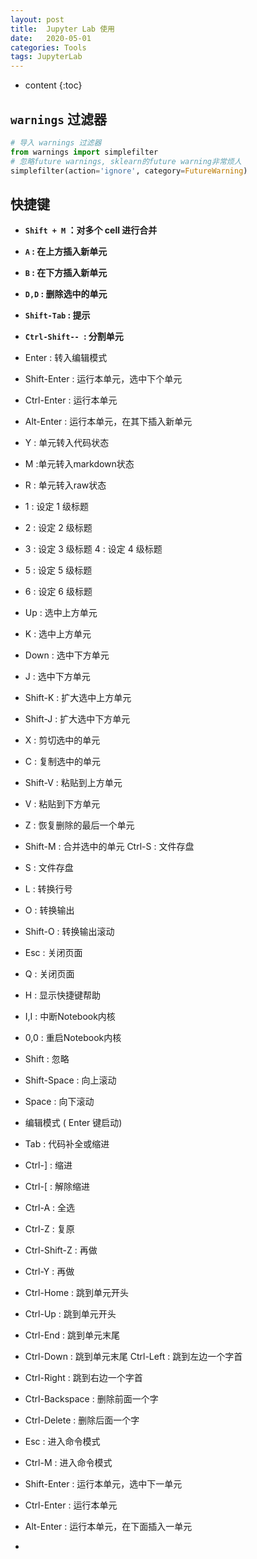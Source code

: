 ```yaml
---
layout: post
title:  Jupyter Lab 使用
date:   2020-05-01
categories: Tools
tags: JupyterLab
---
```

* content
{:toc}


## `warnings` 过滤器

```python
# 导入 warnings 过滤器
from warnings import simplefilter
# 忽略future warnings, sklearn的future warning非常烦人
simplefilter(action='ignore', category=FutureWarning)
```

## 快捷键

- **`Shift + M` ：对多个 cell 进行合并**

- **`A` : 在上方插入新单元**

- **`B` : 在下方插入新单元** 

- **`D,D` : 删除选中的单元**

- **`Shift-Tab` : 提示**

- **`Ctrl-Shift-- `: 分割单元**

- Enter : 转入编辑模式

- Shift-Enter : 运行本单元，选中下个单元

- Ctrl-Enter : 运行本单元

- Alt-Enter : 运行本单元，在其下插入新单元

- Y : 单元转入代码状态

- M :单元转入markdown状态

- R : 单元转入raw状态

- 1 : 设定 1 级标题

- 2 : 设定 2 级标题

- 3 : 设定 3 级标题
  4 : 设定 4 级标题

- 5 : 设定 5 级标题

- 6 : 设定 6 级标题

- Up : 选中上方单元

- K : 选中上方单元

- Down : 选中下方单元

- J : 选中下方单元

- Shift-K : 扩大选中上方单元

- Shift-J : 扩大选中下方单元

- X : 剪切选中的单元

- C : 复制选中的单元

- Shift-V : 粘贴到上方单元

- V : 粘贴到下方单元

- Z : 恢复删除的最后一个单元

- Shift-M : 合并选中的单元
  Ctrl-S : 文件存盘

- S : 文件存盘

- L : 转换行号

- O : 转换输出

- Shift-O : 转换输出滚动

- Esc : 关闭页面

- Q : 关闭页面

- H : 显示快捷键帮助

- I,I : 中断Notebook内核

- 0,0 : 重启Notebook内核

- Shift : 忽略

- Shift-Space : 向上滚动

- Space : 向下滚动

- 编辑模式 ( Enter 键启动)

- Tab : 代码补全或缩进

- Ctrl-] : 缩进

- Ctrl-[ : 解除缩进

- Ctrl-A : 全选

- Ctrl-Z : 复原

- Ctrl-Shift-Z : 再做

- Ctrl-Y : 再做

- Ctrl-Home : 跳到单元开头

- Ctrl-Up : 跳到单元开头

- Ctrl-End : 跳到单元末尾

- Ctrl-Down : 跳到单元末尾
  Ctrl-Left : 跳到左边一个字首

- Ctrl-Right : 跳到右边一个字首

- Ctrl-Backspace : 删除前面一个字

- Ctrl-Delete : 删除后面一个字

- Esc : 进入命令模式

- Ctrl-M : 进入命令模式

- Shift-Enter : 运行本单元，选中下一单元

- Ctrl-Enter : 运行本单元

- Alt-Enter : 运行本单元，在下面插入一单元

- 

  

  


  





